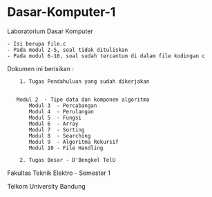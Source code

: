 # Dasar-Komputer-1
Laboratorium Dasar Komputer

	- Isi berupa file.c
	- Pada modul 2-5, soal tidak dituliskan
	- Pada modul 6-10, soal sudah tercantum di dalam file kodingan c

Dokumen ini berisikan :

 
        1. Tugas Pendahuluan yang sudah dikerjakan

 
	   Modul 2  - Tipe data dan komponen algoritma
           Modul 3  - Percabangan
           Modul 4  - Perulangan
           Modul 5  - Fungsi
           Modul 6  - Array
           Modul 7  - Sorting
           Modul 8  - Searching
           Modul 9  - Algoritma Rekursif
           Modul 10 - File Handling 
	   
        2. Tugas Besar - D'Bengkel TelU
	
Fakultas Teknik Elektro - Semester 1 

Telkom University Bandung
